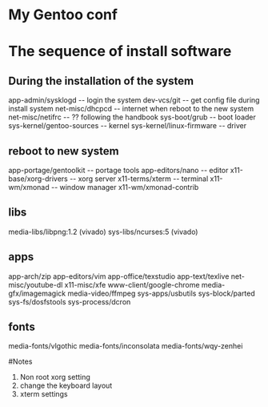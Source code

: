 # My Gentoo conf

# The sequence of install software
## During the installation of the system
app-admin/sysklogd        -- login the system
dev-vcs/git               -- get config file during install system
net-misc/dhcpcd           -- internet when reboot to the new system
net-misc/netifrc          -- ?? following the handbook
sys-boot/grub             -- boot loader
sys-kernel/gentoo-sources -- kernel
sys-kernel/linux-firmware -- driver
## reboot to new system
app-portage/gentoolkit    -- portage tools
app-editors/nano          -- editor
x11-base/xorg-drivers     -- xorg server
x11-terms/xterm           -- terminal
x11-wm/xmonad             -- window manager
x11-wm/xmonad-contrib

## libs
media-libs/libpng:1.2 (vivado)
sys-libs/ncurses:5    (vivado)
## apps
app-arch/zip
app-editors/vim
app-office/texstudio
app-text/texlive
net-misc/youtube-dl
x11-misc/xfe
www-client/google-chrome
media-gfx/imagemagick
media-video/ffmpeg
sys-apps/usbutils
sys-block/parted
sys-fs/dosfstools
sys-process/dcron
## fonts
media-fonts/vlgothic
media-fonts/inconsolata
media-fonts/wqy-zenhei

#Notes

1) Non root xorg setting
2) change the keyboard layout
3) xterm settings


